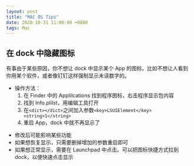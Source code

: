 ```yaml
---
layout: post
title: "MAC OS Tips"
date: 2020-10-31 11:00:00 +0800
tags: Mac
---
```


## 在 dock 中隐藏图标

有事由于某些原因，你不想让 dock 中显示某个 App 的图标。比如不想让人看到你用某个软件，或者像钉钉这样强制显示未读数字的。

- 操作方法：
  1. 在 Finder 中的 Applilcations 找到程序图标，右击程序显示包内容
  2. 找到 Info.plilst，用编辑工具打开
  3. 在`<dict></dict>`之间加入参数`<key>LSUIElement</key><string>1</string>`
  4. 重启 App，dock 中就不再显示了

* 修改后可能影响某些功能
* 如果想恢复显示，只需要删掉增加的参数重启即可
* 如果想正常显示，需要在 Launchpad 中点击。可以把图标快捷方式拉到 dock，以便快速点击显示
